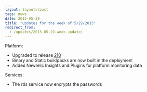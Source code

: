 ```yaml
---
layout: layouts/post
tags: news
date: 2015-05-29
title: "Updates for the week of 5/29/2015"
redirect_from:
  - /updates/2015-05-29-week-update/
---
```


Platform:

- Upgraded to release [210](https://github.com/cloudfoundry/cf-release/releases/tag/v210)
- Binary and Static buildpacks are now built in the deployment
- Added Newrelic Insights and Plugins for platform monitoring data

Services:

- The rds service now encrypts the passwords
